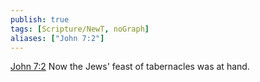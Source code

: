 ```yaml
---
publish: true
tags: [Scripture/NewT, noGraph]
aliases: ["John 7:2"]
---
```

[John 7:2](https://churchofjesuschrist.org/study/scriptures/nt/john/7?lang=eng&id=p2#p2) Now the Jews' feast of tabernacles was at hand.
